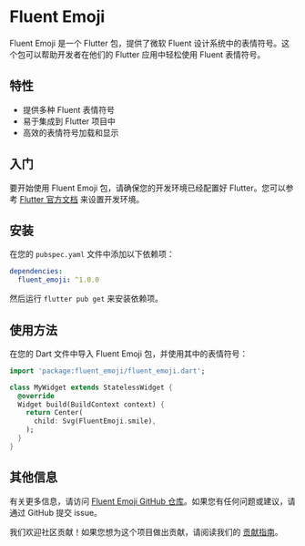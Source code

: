 # Fluent Emoji

Fluent Emoji 是一个 Flutter 包，提供了微软 Fluent 设计系统中的表情符号。这个包可以帮助开发者在他们的 Flutter 应用中轻松使用 Fluent 表情符号。

## 特性

- 提供多种 Fluent 表情符号
- 易于集成到 Flutter 项目中
- 高效的表情符号加载和显示

## 入门

要开始使用 Fluent Emoji 包，请确保您的开发环境已经配置好 Flutter。您可以参考 [Flutter 官方文档](https://flutter.dev/docs/get-started/install) 来设置开发环境。

## 安装

在您的 `pubspec.yaml` 文件中添加以下依赖项：

```yaml
dependencies:
  fluent_emoji: ^1.0.0
```

然后运行 `flutter pub get` 来安装依赖项。

## 使用方法

在您的 Dart 文件中导入 Fluent Emoji 包，并使用其中的表情符号：

```dart
import 'package:fluent_emoji/fluent_emoji.dart';

class MyWidget extends StatelessWidget {
  @override
  Widget build(BuildContext context) {
    return Center(
      child: Svg(FluentEmoji.smile),
    );
  }
}
```

## 其他信息

有关更多信息，请访问 [Fluent Emoji GitHub 仓库](https://github.com/goweii/fluent_emoji)。如果您有任何问题或建议，请通过 GitHub 提交 issue。

我们欢迎社区贡献！如果您想为这个项目做出贡献，请阅读我们的 [贡献指南](CONTRIBUTING.md)。
